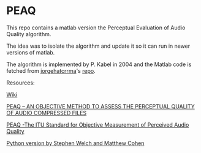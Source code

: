 # PEAQ
This repo contains a matlab version the Perceptual Evaluation of Audio Quality algorithm.

The idea was to isolate the algorithm and update it so it can run in newer versions of matlab. 

The algorithm is implemented by P. Kabel in 2004 and the Matlab code is fetched from [jorgehatcrrma](https://github.com/jorgehatccrma)'s [repo](https://github.com/jorgehatccrma/AudioMorphing). 


Resources: 

[Wiki](https://en.wikipedia.org/wiki/PEAQ)

[PEAQ – AN OBJECTIVE METHOD TO ASSESS THE PERCEPTUAL QUALITY OF
AUDIO COMPRESSED FILES](http://ace.ucv.ro/sintes12/SINTES12_2005/SOFTWARE%20ENGINEERING/09.pdf)

[PEAQ -The ITU Standard for Objective Measurement of
Perceived Audio Quality](https://www.ee.columbia.edu/~dpwe/papers/Thiede00-PEAQ.pdf)

[Python version by Stephen Welch and Matthew Cohen](https://github.com/stephencwelch/Perceptual-Coding-In-Python)

